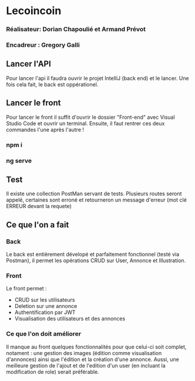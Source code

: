 # Lecoincoin
 ### Réalisateur: Dorian Chapoulié et Armand Prévot
 ### Encadreur : Gregory Galli

## Lancer l'API
Pour lancer l'api il faudra ouvrir le projet IntelliJ (back end) et le lancer. Une fois cela fait, le back est oppérationel.

## Lancer le front
Pour lancer le front il suffit d'ouvrir le dossier "Front-end" avec Visual Studio Code et ouvrir un terminal. Ensuite, il faut rentrer ces deux commandes l'une après l'autre !
### npm i
### ng serve

## Test
Il existe une collection PostMan servant de tests. Plusieurs routes seront appelé, certaines sont erroné et retourneron un message d'erreur (mot clé ERREUR devant la requete)

## Ce que l'on a fait
### Back
Le back est entièrement dévelopé et parfaitement fonctionnel (testé via Postman), il permet les opérations CRUD sur User, Annonce et Illustration.
### Front
Le front permet :
<ul>
 <li>CRUD sur les utilisateurs</li>
 <li>Deletion sur une annonce</li>
 <li>Authentification par JWT</li>
 <li>Visualisation des utilisateurs et des annonces</li>
</ul>

### Ce que l'on doit améliorer
Il manque au front quelques fonctionnalités pour que celui-ci soit complet, notament : une gestion des images (édition comme visualisation d'annonces) ainsi que l'édition et la création d'une annonce. Aussi, une meilleure gestion de l'ajout et de l'edition d'un user (en incluant la modification de role) serait préférable.
